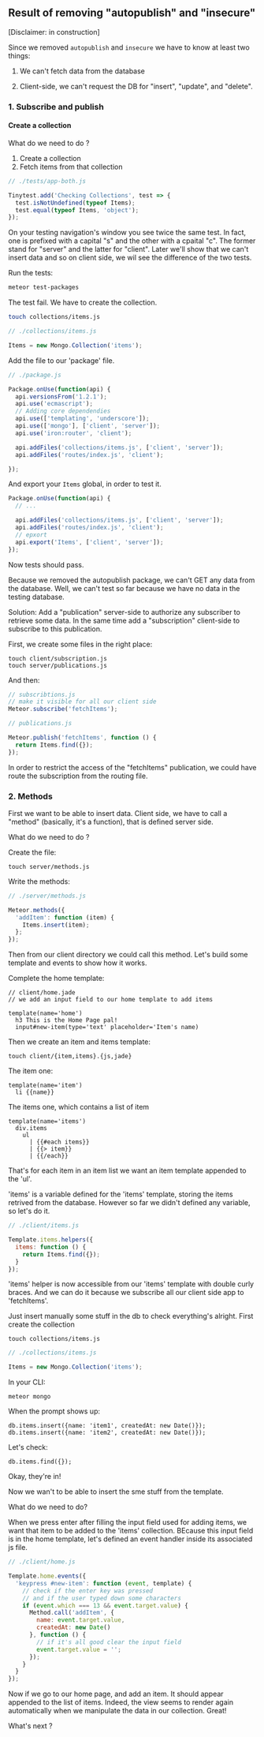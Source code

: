 Result of removing "autopublish" and "insecure"
----------------------------------------------

[Disclaimer: in construction]

Since we removed `autopublish` and `insecure` we have to know at least two things:
  
1. We can't fetch data from the database

2. Client-side, we can't request the DB for "insert", "update", and "delete".

### 1. Subscribe and publish


#### Create a collection
  
What do we need to do ?
  1. Create a collection
  2. Fetch items from that collection

```js
// ./tests/app-both.js

Tinytest.add('Checking Collections', test => {
  test.isNotUndefined(typeof Items);
  test.equal(typeof Items, 'object');
});
```
On your testing navigation's window you see twice the same test.
In fact, one is prefixed with a capital "s" and the other with a cpaital "c".
The former stand for "server" and the latter for "client". 
Later we'll show that we can't insert data and so on client side, we wil see the difference of the two tests.


Run the tests:
```bash
meteor test-packages
```

The test fail. We have to create the collection.

```bash
touch collections/items.js
```

```js
// ./collections/items.js

Items = new Mongo.Collection('items');
```

Add the file to our 'package' file.

```js
// ./package.js

Package.onUse(function(api) {
  api.versionsFrom('1.2.1');
  api.use('ecmascript');
  // Adding core dependendies
  api.use(['templating', 'underscore']);
  api.use(['mongo'], ['client', 'server']);
  api.use('iron:router', 'client');

  api.addFiles('collections/items.js', ['client', 'server']);
  api.addFiles('routes/index.js', 'client');

});
````

And export your `Items` global, in order to test it.

```js
Package.onUse(function(api) {
  // ...

  api.addFiles('collections/items.js', ['client', 'server']);
  api.addFiles('routes/index.js', 'client');
  // epxort
  api.export('Items', ['client', 'server']);
});
```

Now tests should pass.

Because we removed the autopublish package, we can't GET any data from the database.
Well, we can't test so far because we have no data in the testing database.

Solution: Add a "publication" server-side to authorize any subscriber to retrieve some data. In the same time add a "subscription" client-side to subscribe to this publication.

First, we create some files in the right place:
```shell
touch client/subscription.js
touch server/publications.js
```

And then:

```js
// subscribtions.js
// make it visible for all our client side
Meteor.subscribe('fetchItems');

// publications.js

Meteor.publish('fetchItems', function () {
  return Items.find({});
});
```

In order to restrict the access of the "fetchItems" publication, we could have route the subscription from the routing file.

### 2. Methods

First we want to be able to insert data.
Client side, we have to call a "method" (basically, it's a function), that is defined server side.

What do we need to do ?


Create the file:
```shell
touch server/methods.js
```

Write the methods:
```js
// ./server/methods.js

Meteor.methods({
  'addItem': function (item) {
    Items.insert(item);
  };
});
```

Then from our client directory we could call this method.
Let's build some template and events to show how it works.

Complete the home template:
```jade
// client/home.jade
// we add an input field to our home template to add items

template(name='home')
  h3 This is the Home Page pal!
  input#new-item(type='text' placeholder='Item's name)
```

Then we create an item and items template:
```shell
touch client/{item,items}.{js,jade}
```

The item one:

```jade
template(name='item')
  li {{name}}
```

The items one, which contains a list of item
```jade
template(name='items')
  div.items
    ul 
      | {{#each items}}
      | {{> item}}
      | {{/each}}
```

That's for each item in an item list we want an item template appended to the 'ul'.

'items' is a variable defined for the 'items' template, storing the items retrived from the database.
However so far we didn't defined any variable, so let's do it.

```js
// ./client/items.js

Template.items.helpers({
  items: function () {
    return Items.find({});
  }
});
```

'items' helper is now accessible from our 'items' template with double curly braces.
And we can do it because we subscribe all our client side app to 'fetchItems'.

Just insert manually some stuff in the db to check everything's alright.
First create the collection

```shell
touch collections/items.js
```

```js
// ./collections/items.js

Items = new Mongo.Collection('items');
```

In your CLI:
```shell
meteor mongo
```

When the prompt shows up:
```shell
db.items.insert({name: 'item1', createdAt: new Date()});
db.items.insert({name: 'item2', createdAt: new Date()});
```

Let's check:
```shell
db.items.find({});
```

Okay, they're in!

Now we wan't to be able to insert the sme stuff from the template.

What do we need to do?

When we press enter after filling the input field used for adding items, we want that item to be added to the 'items' collection.
BEcause this input field is in the home template, let's defined an event handler inside its associated js file.

```js
// ./client/home.js

Template.home.events({
  'keypress #new-item': function (event, template) {
    // check if the enter key was pressed
    // and if the user typed down some characters
    if (event.which === 13 && event.target.value) {
      Method.call('addItem', {
        name: event.target.value,
        createdAt: new Date()
      }, function () {
        // if it's all good clear the input field
        event.target.value = '';
      });
    }
  }
});
```

Now if we go to our home page, and add an item. It should appear appended to the list of items. Indeed, the view seems to render again automatically when we manipulate the data in our collection. Great!

What's next ?